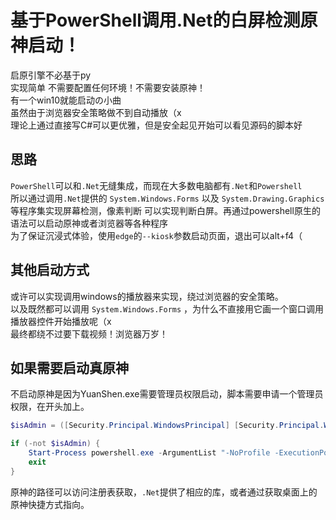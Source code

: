 # 基于PowerShell调用.Net的白屏检测原神启动！

启原引擎不必基于py  
实现简单 不需要配置任何环境！不需要安装原神！  
有一个win10就能启动の小曲  
虽然由于浏览器安全策略做不到自动播放（x  
理论上通过直接写C#可以更优雅，但是安全起见开始可以看见源码的脚本好  

## 思路
`PowerShell`可以和`.Net`无缝集成，而现在大多数电脑都有`.Net`和`Powershell`  
所以通过调用`.Net`提供的 `System.Windows.Forms` 以及 `System.Drawing.Graphics` 等程序集实现屏幕检测，像素判断 可以实现判断白屏。再通过powershell原生的语法可以启动原神或者浏览器等各种程序  
为了保证沉浸式体验，使用`edge`的`--kiosk`参数启动页面，退出可以alt+f4（

## 其他启动方式

或许可以实现调用windows的播放器来实现，绕过浏览器的安全策略。  
以及既然都可以调用 `System.Windows.Forms` ，为什么不直接用它画一个窗口调用播放器控件开始播放呢（x  
最终都绕不过要下载视频！浏览器万岁！  

## 如果需要启动真原神
不启动原神是因为YuanShen.exe需要管理员权限启动，脚本需要申请一个管理员权限，在开头加上。
```powershell
$isAdmin = ([Security.Principal.WindowsPrincipal] [Security.Principal.WindowsIdentity]::GetCurrent()).IsInRole([Security.Principal.WindowsBuiltInRole]::Administrator)

if (-not $isAdmin) {
    Start-Process powershell.exe -ArgumentList "-NoProfile -ExecutionPolicy Bypass -File `"$($MyInvocation.MyCommand.Path)`"" -Verb RunAs
    exit
}
```
原神的路径可以访问注册表获取，`.Net`提供了相应的库，或者通过获取桌面上的原神快捷方式指向。